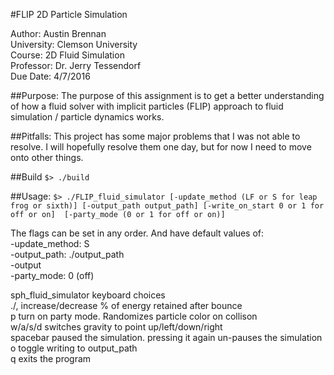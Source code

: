 #FLIP 2D Particle Simulation

Author:         Austin Brennan  
University:     Clemson University  
Course:         2D Fluid Simulation  
Professor:      Dr. Jerry Tessendorf  
Due Date:       4/7/2016  


##Purpose:
The purpose of this assignment is to get a better understanding of how a
fluid solver with implicit particles (FLIP) approach to fluid simulation / particle
dynamics works.


##Pitfalls:
This project has some major problems that I was not able to resolve. I will hopefully resolve them
one day, but for now I need to move onto other things.


##Build
`$> ./build`

##Usage:
`$> ./FLIP_fluid_simulator [-update_method (LF or S for leap frog or sixth)] [-output_path output_path]
                      [-write_on_start 0 or 1 for off or on]  [-party_mode (0 or 1 for off or on)]`

The flags can be set in any order. And have default values of:  
-update_method: S  
-output_path: ./output_path  
-output  
-party_mode: 0 (off)  


sph_fluid_simulator keyboard choices  
./,      increase/decrease % of energy retained after bounce  
p        turn on party mode. Randomizes particle color on collison  
w/a/s/d  switches gravity to point up/left/down/right  
spacebar paused the simulation. pressing it again un-pauses the simulation  
o        toggle writing to output_path  
q        exits the program  
